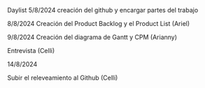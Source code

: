 Daylist
5/8/2024
creación del github y encargar partes del trabajo 

8/8/2024
Creación del Product Backlog y el Product List (Ariel)

9/8/2024
Creación del diagrama de Gantt y CPM (Arianny) 

Entrevista (Celli)

14/8/2024

Subir el releveamiento al Github (Celli)
